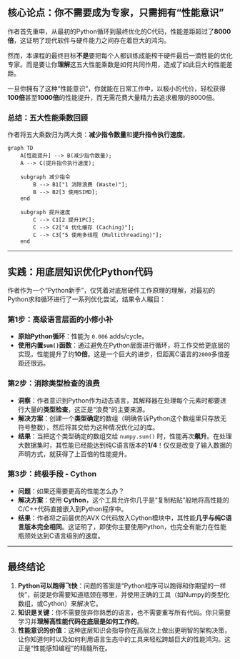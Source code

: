 

## 核心论点：你不需要成为专家，只需拥有“性能意识”

作者首先重申，从最初的Python循环到最终优化的C代码，性能差距超过了**8000倍**，这证明了现代软件与硬件能力之间存在着巨大的鸿沟。

然而，本课程的最终目标**不是**要把每个人都训练成能榨干硬件最后一滴性能的优化专家。而是要让你**理解**这五大性能乘数是如何共同作用，造成了如此巨大的性能差距。

一旦你拥有了这种“性能意识”，你就能在日常工作中，以极小的代价，轻松获得**100倍**甚至**1000倍**的性能提升，而无需花费大量精力去追求极限的8000倍。

### 总结：五大性能乘数回顾

作者将五大乘数归为两大类：**减少指令数量**和**提升指令执行速度**。

```mermaid
graph TD
    A[性能提升] --> B(减少指令数量);
    A --> C(提升指令执行速度);

    subgraph 减少指令 
        B --> B1["1 消除浪费 (Waste)"];
        B --> B2[3 使用SIMD];
    end

    subgraph 提升速度 
        C --> C1[2 提升IPC];
        C --> C2["4 优化缓存 (Caching)"];
        C --> C3["5 使用多线程 (Multithreading)"];
    end
```

-----

## 实践：用底层知识优化Python代码

作者作为一个“Python新手”，仅凭着对底层硬件工作原理的理解，对最初的Python求和循环进行了一系列优化尝试，结果令人瞩目：

### 第1步：高级语言层面的小修小补

  * **原始Python循环**：性能为 `0.006` adds/cycle。
  * **使用内置`sum()`函数**：通过避免在Python层面进行循环，将工作交给更底层的实现，性能提升了约**10倍**。这是一个巨大的进步，但距离C语言的`2000`多倍差距还很远。

### 第2步：消除类型检查的浪费

  * **洞察**：作者意识到Python作为动态语言，其解释器在处理每个元素时都要进行大量的**类型检查**，这正是“浪费”的主要来源。
  * **解决方案**：创建一个**类型确定**的数组（明确告诉Python这个数组里只存放无符号整数），然后将其交给为这种情况优化过的库。
  * **结果**：当把这个类型确定的数组交给 `numpy.sum()` 时，性能再次**飙升**。在处理大数据集时，其性能已经能达到纯C语言版本的**1/4**！仅仅是改变了输入数据的声明方式，就获得了上百倍的性能提升。

### 第3步：终极手段 - Cython

  * **问题**：如果还需要更高的性能怎么办？
  * **解决方案**：使用 **Cython**，这个工具允许你几乎是“复制粘贴”般地将高性能的C/C++代码直接嵌入到Python程序中。
  * **结果**：作者将之前最优的AVX C代码放入Cython模块中，其性能**几乎与纯C语言版本完全相同**。这证明了，即使你主要使用Python，也完全有能力在性能瓶颈处达到C语言级别的速度。

-----

## 最终结论

1.  **Python可以跑得飞快**：问题的答案是“Python程序可以跑得和你期望的一样快”，前提是你需要知道瓶颈在哪里，并使用正确的工具（如Numpy的类型化数组，或Cython）来解决它。
2.  **知识是关键**：你不需要放弃你熟悉的语言，也不需要重写所有代码。你只需要学习并**理解高性能代码在底层是如何工作的**。
3.  **性能意识的价值**：这种底层知识会指导你在高层次上做出更明智的架构决策，让你知道何时以及如何利用语言生态中的工具来轻松跨越巨大的性能鸿沟。这正是“性能感知编程”的精髓所在。